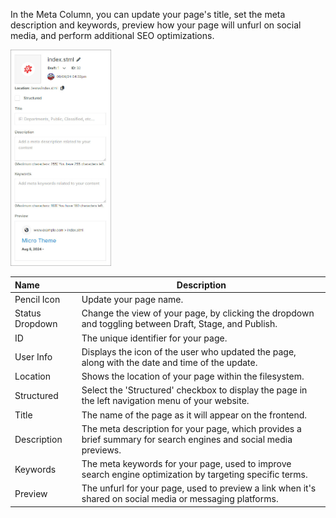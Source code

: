 In the Meta Column, you can update your page's title, set the meta description and keywords, preview how your page will unfurl on social media, and perform additional SEO optimizations.

<p><img src="../../../../images/websites/page/page-meta-column.jpg" alt="Page Meta Column" style="width: 32%;"></p>

**Name** | **Description**
:--- | ---
Pencil Icon | Update your page name.
Status Dropdown | Change the view of your page, by clicking the dropdown and toggling between Draft, Stage, and Publish.
ID | The unique identifier for your page.
User Info | Displays the icon of the user who updated the page, along with the date and time of the update.
Location | Shows the location of your page within the filesystem.
Structured | Select the 'Structured' checkbox to display the page in the left navigation menu of your website.
Title | The name of the page as it will appear on the frontend.
Description | The meta description for your page, which provides a brief summary for search engines and social media previews.
Keywords | The meta keywords for your page, used to improve search engine optimization by targeting specific terms.
Preview | The unfurl for your page, used to preview a link when it's shared on social media or messaging platforms.